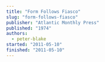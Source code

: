 ```yaml
---
title: "Form Follows Fiasco"
slug: "form-follows-fiasco"
publisher: "Atlantic Monthly Press"
published: "1974"
authors:
  - peter-blake
started: "2011-05-10"
finished: "2011-05-10"
---
```

